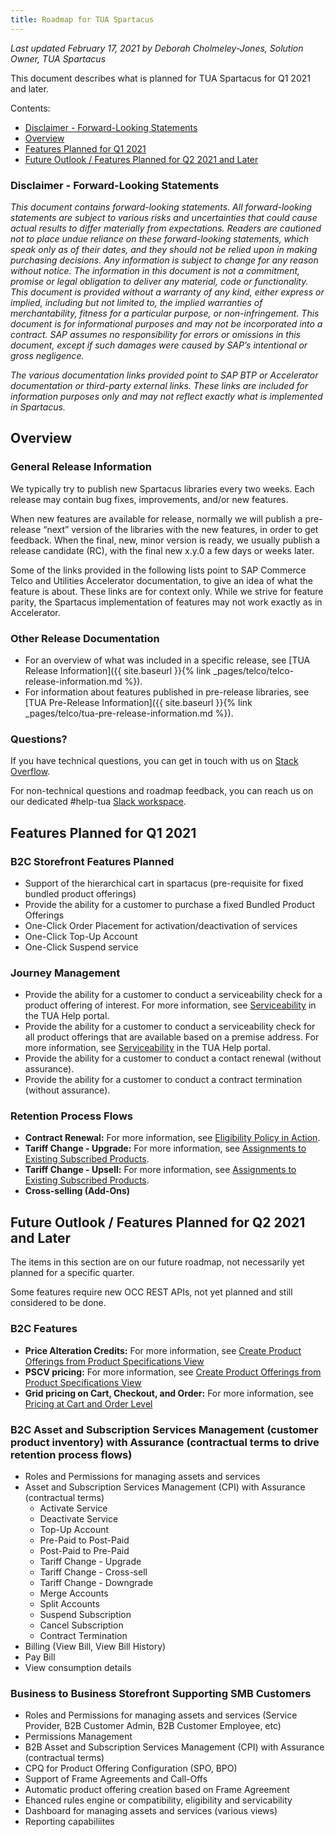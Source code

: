```yaml
---
title: Roadmap for TUA Spartacus
---
```


*Last updated February 17, 2021 by Deborah Cholmeley-Jones, Solution Owner, TUA Spartacus*

This document describes what is planned for TUA Spartacus for Q1 2021 and later.

Contents:

- [Disclaimer - Forward-Looking Statements](#disclaimer---forward-looking-statements)
- [Overview](#overview)
- [Features Planned for Q1 2021](#features-planned-for-q1-2021)
- [Future Outlook / Features Planned for Q2 2021 and Later](#future-outlook--features-planned-for-q2-2021-and-later)

### Disclaimer - Forward-Looking Statements

*This document contains forward-looking statements. All forward-looking statements are subject to various risks and uncertainties that could cause actual results to differ materially from expectations. Readers are cautioned not to place undue reliance on these forward-looking statements, which speak only as of their dates, and they should not be relied upon in making purchasing decisions. Any information is subject to change for any reason without notice. The information in this document is not a commitment, promise or legal obligation to deliver any material, code or functionality.  This document is provided without a warranty of any kind, either express or implied, including but not limited to, the implied warranties of merchantability, fitness for a particular purpose, or non-infringement. This document is for informational purposes and may not be incorporated into a contract. SAP assumes no responsibility for errors or omissions in this document, except if such damages were caused by SAP’s intentional or gross negligence.*

*The various documentation links provided point to SAP BTP or Accelerator documentation or third-party external links. These links are included for information purposes only and may not reflect exactly what is implemented in Spartacus.*

## Overview

### General Release Information

We typically try to publish new Spartacus libraries every two weeks.  Each release may contain bug fixes, improvements, and/or new features.

When new features are available for release, normally we will publish a pre-release “next” version of the libraries with the new features, in order to get feedback. When the final, new, minor version is ready, we usually publish a release candidate (RC), with the final new x.y.0 a few days or weeks later.

Some of the links provided in the following lists point to SAP Commerce Telco and Utilities Accelerator documentation, to give an idea of what the feature is about. These links are for context only. While we strive for feature parity, the Spartacus implementation of features may not work exactly as in Accelerator.

### Other Release Documentation

- For an overview of what was included in a specific release, see [TUA Release Information]({{ site.baseurl }}{% link _pages/telco/telco-release-information.md %}).
- For information about features published in pre-release libraries, see [TUA Pre-Release Information]({{ site.baseurl }}{% link _pages/telco/tua-pre-release-information.md %}).

### Questions?

If you have technical questions, you can get in touch with us on [Stack Overflow](https://stackoverflow.com/questions/tagged/spartacus-storefront).

For non-technical questions and roadmap feedback, you can reach us on our dedicated #help-tua [Slack workspace](https://join.slack.com/t/spartacus-storefront/shared_invite/zt-jekftqo0-HP6xt6IF~ffVB2cGG66fcQ).

## Features Planned for Q1 2021

### B2C Storefront Features Planned

- Support of the hierarchical cart in spartacus (pre-requisite for fixed bundled product offerings)
- Provide the ability for a customer to purchase a fixed Bundled Product Offerings
- One-Click Order Placement for activation/deactivation of services
- One-Click Top-Up Account
- One-Click Suspend service

### Journey Management

- Provide the ability for a customer to conduct a serviceability check for a product offering of interest. For more information, see [Serviceability](https://help.sap.com/viewer/32f0086927f44c9ab1199f1dab8833cd/2102/en-US/f17d331d62164ae686f2d4fdb437e9c4.html) in the TUA Help portal.
- Provide the ability for a customer to conduct a serviceability check for all product offerings that are available based on a premise address. For more information, see [Serviceability](https://help.sap.com/viewer/32f0086927f44c9ab1199f1dab8833cd/2102/en-US/f17d331d62164ae686f2d4fdb437e9c4.html) in the TUA Help portal.
- Provide the ability for a customer to conduct a contact renewal (without assurance).
- Provide the ability for a customer to conduct a contract termination (without assurance).

### Retention Process Flows

- **Contract Renewal:** For more information, see [Eligibility Policy in Action](https://help.sap.com/viewer/32f0086927f44c9ab1199f1dab8833cd/2007/en-US/341e50fcd20149d68735656c5c1b1fff.html).
- **Tariff Change - Upgrade:** For more information, see [Assignments to Existing Subscribed Products](https://help.sap.com/viewer/c762d9007c5c4f38bafbe4788446983e/2007/en-US/b0c9085e723a4f289df9d83d7b2a52ba.html).
- **Tariff Change - Upsell:** For more information, see [Assignments to Existing Subscribed Products](https://help.sap.com/viewer/32f0086927f44c9ab1199f1dab8833cd/2007/en-US/db4426fef46d4db5996f8ed8501052a4.html).
- **Cross-selling (Add-Ons)**

## Future Outlook / Features Planned for Q2 2021 and Later

The items in this section are on our future roadmap, not necessarily yet planned for a specific quarter.

Some features require new OCC REST APIs, not yet planned and still considered to be done.

### B2C Features

- **Price Alteration Credits:** For more information, see [Create Product Offerings from Product Specifications View](https://help.sap.com/viewer/62583a7386514befa5d2821f6f9a40e5/2011/en-US/1deb71eb8ac54f469ef558ac67dbf3e8.html)
- **PSCV pricing:** For more information, see [Create Product Offerings from Product Specifications View](https://help.sap.com/viewer/32f0086927f44c9ab1199f1dab8833cd/2011/en-US/9835174fd3b94550b41f0b72b5269231.html)
- **Grid pricing on Cart, Checkout, and Order:** For more information, see [Pricing at Cart and Order Level](https://help.sap.com/viewer/c762d9007c5c4f38bafbe4788446983e/2007/en-US/91a9faae27bb4a7f8baa46a57078cd61.html)

### B2C Asset and Subscription Services Management (customer product inventory) with Assurance (contractual terms to drive retention process flows)

- Roles and Permissions for managing assets and services
- Asset and Subscription Services Management (CPI) with Assurance (contractual terms)
    - Activate Service
    - Deactivate Service
    - Top-Up Account
    - Pre-Paid to Post-Paid
    - Post-Paid to Pre-Paid
    - Tariff Change - Upgrade
    - Tariff Change - Cross-sell
    - Tariff Change - Downgrade
    - Merge Accounts
    - Split Accounts
    - Suspend Subscription
    - Cancel Subscription
    - Contract Termination
- Billing (View Bill, View Bill History)
- Pay Bill
- View consumption details

### Business to Business Storefront Supporting SMB Customers

- Roles and Permissions for managing assets and services (Service Provider, B2B Customer Admin, B2B Customer Employee, etc)
- Permissions Management 
- B2B Asset and Subscription Services Management (CPI) with Assurance (contractual terms)
- CPQ for Product Offering Configuration (SPO, BPO)
- Support of Frame Agreements and Call-Offs
- Automatic product offering creation based on Frame Agreement
- Ehanced rules engine or compatibility, eligibility and servicability
- Dashboard for managing assets and services (various views)
- Reporting capabiliites
